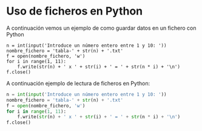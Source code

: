 # Uso de ficheros en Python

A continuación vemos un ejemplo de como guardar datos en un fichero con Python

``` 
n = int(input('Introduce un número entero entre 1 y 10: '))
nombre_fichero = 'tabla-' + str(n) + '.txt'
f = open(nombre_fichero, 'w')
for i in range(1, 11):
    f.write(str(n) + ' x ' + str(i) + ' = ' + str(n * i) + '\n')
f.close()
``` 

A continuación ejemplo de lectura de ficheros en Python:

```Python
n = int(input('Introduce un número entero entre 1 y 10: '))
nombre_fichero = 'tabla-' + str(n) + '.txt'
f = open(nombre_fichero, 'w')
for i in range(1, 11):
    f.write(str(n) + ' x ' + str(i) + ' = ' + str(n * i) + '\n')
f.close()
```
